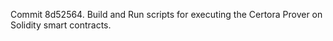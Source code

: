 Commit 8d52564.                    Build and Run scripts for executing the Certora Prover on Solidity smart contracts.